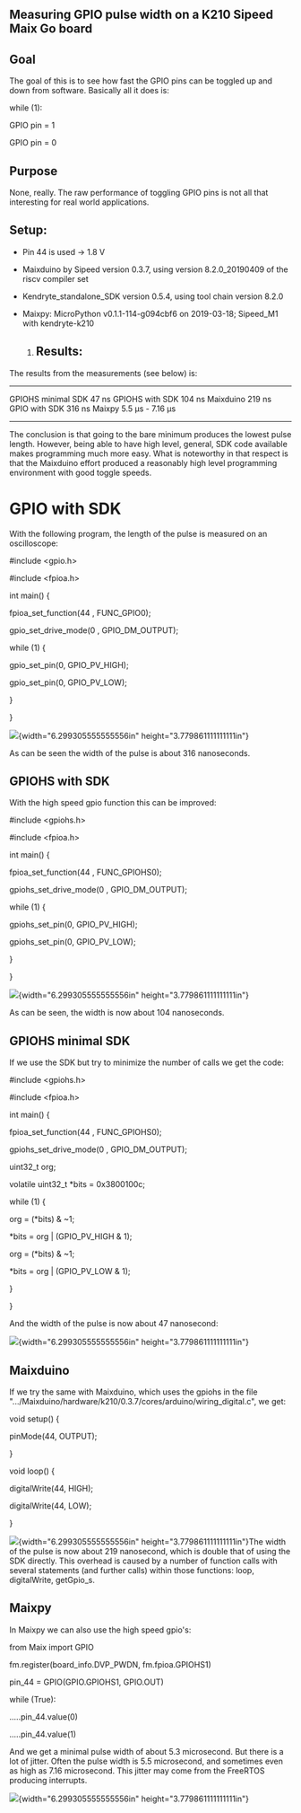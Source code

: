 Measuring GPIO pulse width on a K210 Sipeed Maix Go board
---------------------------------------------------------

Goal
----
The goal of this is to see how fast the GPIO pins can be toggled up and
down from software. Basically all it does is:

while (1):

GPIO pin = 1

GPIO pin = 0

Purpose
-------

None, really. The raw performance of toggling GPIO pins is not all that
interesting for real world applications.

Setup:
------

-   Pin 44 is used -&gt; 1.8 V

-   Maixduino by Sipeed version 0.3.7, using version 8.2.0\_20190409 of
    the riscv compiler set

-   Kendryte\_standalone\_SDK version 0.5.4, using tool chain version
    8.2.0

-   Maixpy: MicroPython v0.1.1-114-g094cbf6 on 2019-03-18; Sipeed\_M1
    with kendryte-k210

    1.  Results:
        --------

The results from the measurements (see below) is:

  -------------------- ------------------
  GPIOHS minimal SDK   47 ns
  GPIOHS with SDK      104 ns
  Maixduino            219 ns
  GPIO with SDK        316 ns
  Maixpy               5.5 µs - 7.16 µs
  -------------------- ------------------

The conclusion is that going to the bare minimum produces the lowest
pulse length. However, being able to have high level, general, SDK code
available makes programming much more easy. What is noteworthy in that
respect is that the Maixduino effort produced a reasonably high level
programming environment with good toggle speeds.

GPIO with SDK
=============

With the following program, the length of the pulse is measured on an
oscilloscope:

\#include &lt;gpio.h&gt;

\#include &lt;fpioa.h&gt;

int main() {

fpioa\_set\_function(44 , FUNC\_GPIO0);

gpio\_set\_drive\_mode(0 , GPIO\_DM\_OUTPUT);

while (1) {

gpio\_set\_pin(0, GPIO\_PV\_HIGH);

gpio\_set\_pin(0, GPIO\_PV\_LOW);

}

}

![](media/image1.bmp){width="6.299305555555556in"
height="3.779861111111111in"}

As can be seen the width of the pulse is about 316 nanoseconds.

GPIOHS with SDK
---------------

With the high speed gpio function this can be improved:

\#include &lt;gpiohs.h&gt;

\#include &lt;fpioa.h&gt;

int main() {

fpioa\_set\_function(44 , FUNC\_GPIOHS0);

gpiohs\_set\_drive\_mode(0 , GPIO\_DM\_OUTPUT);

while (1) {

gpiohs\_set\_pin(0, GPIO\_PV\_HIGH);

gpiohs\_set\_pin(0, GPIO\_PV\_LOW);

}

}

![](media/image2.bmp){width="6.299305555555556in"
height="3.779861111111111in"}

As can be seen, the width is now about 104 nanoseconds.

GPIOHS minimal SDK
------------------

If we use the SDK but try to minimize the number of calls we get the
code:

\#include &lt;gpiohs.h&gt;

\#include &lt;fpioa.h&gt;

int main() {

fpioa\_set\_function(44 , FUNC\_GPIOHS0);

gpiohs\_set\_drive\_mode(0 , GPIO\_DM\_OUTPUT);

uint32\_t org;

volatile uint32\_t \*bits = 0x3800100c;

while (1) {

org = (\*bits) & \~1;

\*bits = org | (GPIO\_PV\_HIGH & 1);

org = (\*bits) & \~1;

\*bits = org | (GPIO\_PV\_LOW & 1);

}

}

And the width of the pulse is now about 47 nanosecond:

![](media/image3.bmp){width="6.299305555555556in"
height="3.779861111111111in"}

Maixduino
---------

If we try the same with Maixduino, which uses the gpiohs in the file
".../Maixduino/hardware/k210/0.3.7/cores/arduino/wiring\_digital.c", we
get:

void setup() {

pinMode(44, OUTPUT);

}

void loop() {

digitalWrite(44, HIGH);

digitalWrite(44, LOW);

}

![](media/image4.bmp){width="6.299305555555556in"
height="3.779861111111111in"}The width of the pulse is now about 219
nanosecond, which is double that of using the SDK directly. This
overhead is caused by a number of function calls with several statements
(and further calls) within those functions: loop, digitalWrite,
getGpio\_s.

Maixpy
------

In Maixpy we can also use the high speed gpio's:

from Maix import GPIO

fm.register(board\_info.DVP\_PWDN, fm.fpioa.GPIOHS1)

pin\_44 = GPIO(GPIO.GPIOHS1, GPIO.OUT)

while (True):

.....pin\_44.value(0)

.....pin\_44.value(1)

And we get a minimal pulse width of about 5.3 microsecond. But there is
a lot of jitter. Often the pulse width is 5.5 microsecond, and sometimes
even as high as 7.16 microsecond. This jitter may come from the FreeRTOS
producing interrupts.

![](media/image5.bmp){width="6.299305555555556in"
height="3.779861111111111in"}
